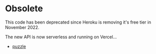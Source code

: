 # Obsolete

This code has been deprecated since Heroku is removing it's free tier in November 2022.

The new API is now serverless and running on Vercel...

- [puzzle](https://sudoku-rust-api.vercel.app/api/puzzle)





